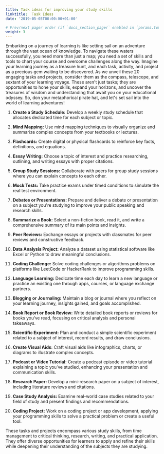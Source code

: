```yaml
---
title: Task ideas for improving your study skills
linktitle:  Task Ideas
date: '2019-05-05T00:00:00+01:00'

# Prev/next pager order (if `docs_section_pager` enabled in `params.toml`)
weight: 3
---
```


Embarking on a journey of learning is like setting sail on an adventure through the vast ocean of knowledge. To navigate these waters successfully, you need more than just a map; you need a set of skills and tools to chart your course and overcome challenges along the way. Imagine your learning journey as a treasure hunt, and each task, activity, and project as a precious gem waiting to be discovered. As we unveil these 20 engaging tasks and projects, consider them as the compass, telescope, and sextant of your learning voyage. These aren't just tasks; they are opportunities to hone your skills, expand your horizons, and uncover the treasures of wisdom and understanding that await you on your educational odyssey. So, don your metaphorical pirate hat, and let's set sail into the world of learning adventures!

1. **Create a Study Schedule:** Develop a weekly study schedule that allocates dedicated time for each subject or topic.

2. **Mind Mapping:** Use mind mapping techniques to visually organize and summarize complex concepts from your textbooks or lectures.

3. **Flashcards:** Create digital or physical flashcards to reinforce key facts, definitions, and equations.

4. **Essay Writing:** Choose a topic of interest and practice researching, outlining, and writing essays with proper citations.

5. **Group Study Sessions:** Collaborate with peers for group study sessions where you can explain concepts to each other.

6. **Mock Tests:** Take practice exams under timed conditions to simulate the real test environment.

7. **Debates or Presentations:** Prepare and deliver a debate or presentation on a subject you're studying to improve your public speaking and research skills.

8. **Summarize a Book:** Select a non-fiction book, read it, and write a comprehensive summary of its main points and insights.

9. **Peer Reviews:** Exchange essays or projects with classmates for peer reviews and constructive feedback.

10. **Data Analysis Project:** Analyze a dataset using statistical software like Excel or Python to draw meaningful conclusions.

11. **Coding Challenge:** Solve coding challenges or algorithms problems on platforms like LeetCode or HackerRank to improve programming skills.

12. **Language Learning:** Dedicate time each day to learn a new language or practice an existing one through apps, courses, or language exchange partners.

13. **Blogging or Journaling:** Maintain a blog or journal where you reflect on your learning journey, insights gained, and goals accomplished.

14. **Book Report or Book Review:** Write detailed book reports or reviews for books you've read, focusing on critical analysis and personal takeaways.

15. **Scientific Experiment:** Plan and conduct a simple scientific experiment related to a subject of interest, record results, and draw conclusions.

16. **Create Visual Aids:** Craft visual aids like infographics, charts, or diagrams to illustrate complex concepts.

17. **Podcast or Video Tutorial:** Create a podcast episode or video tutorial explaining a topic you've studied, enhancing your presentation and communication skills.

18. **Research Paper:** Develop a mini-research paper on a subject of interest, including literature reviews and citations.

19. **Case Study Analysis:** Examine real-world case studies related to your field of study and present findings and recommendations.

20. **Coding Project:** Work on a coding project or app development, applying your programming skills to solve a practical problem or create a useful tool.

These tasks and projects encompass various study skills, from time management to critical thinking, research, writing, and practical application. They offer diverse opportunities for learners to apply and refine their skills while deepening their understanding of the subjects they are studying.
